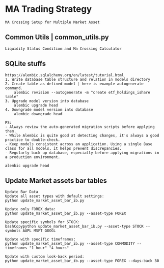 # MA Trading Strategy

    MA Crossing Setup for Multiple Market Asset

## Common Utils | common_utils.py

    Liquidity Status Condition and Ma Crossing Calculator

## SQLite stuffs

    https://alembic.sqlalchemy.org/en/latest/tutorial.html
    1. Write database table structure and relation in models directory
    2. Create table as defined model | here is example autogenerate command.
        alembic revision --autogenerate -m "create etf_holdings_ishare table"
    3. Upgrade model version into database
        alembic upgrade head
    4. Downgrade model version into database
        alembic downgrade head

    PS: 
    - Always review the auto-generated migration scripts before applying them. 
    - While Alembic is quite good at detecting changes, it's always a good practice to double-check.
    - Keep models consistent across an application. Using a single Base class for all models, it helps prevent discrepancies.
    - Regularly back up database, especially before applying migrations in a production environment.

    alembic upgrade head

## Update Market assets bar tables

    Update Bar Data
    Update all asset types with default settings:
    python update_market_asset_bar_ib.py

    Update only FOREX data:
    python update_market_asset_bar_ib.py --asset-type FOREX

    Update specific symbols for STOCK:
    bashCopypython update_market_asset_bar_ib.py --asset-type STOCK --symbols AAPL MSFT GOOGL

    Update with specific timeframes:
    python update_market_asset_bar_ib.py --asset-type COMMODITY --timeframes "1 hour" "4 hours"
    
    Update with custom look-back period:
    python update_market_asset_bar_ib.py --asset-type FOREX --days-back 30


